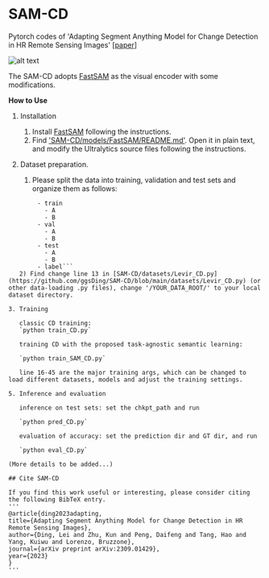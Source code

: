 # SAM-CD
Pytorch codes of 'Adapting Segment Anything Model for Change Detection in HR Remote Sensing Images' [[paper](http://arxiv.org/abs/2309.01429)]

![alt text](https://github.com/ggsDing/SAM-CD/blob/main/flowchart.png)

The SAM-CD adopts [FastSAM](https://github.com/CASIA-IVA-Lab/FastSAM) as the visual encoder with some modifications.


**How to Use**
1. Installation
   1) Install [FastSAM](https://github.com/CASIA-IVA-Lab/FastSAM) following the instructions.
   2) Find ['SAM-CD/models/FastSAM/README.md'](https://github.com/ggsDing/SAM-CD/blob/main/models/FastSAM/README.md). Open it in plain text, and modify the Ultralytics source files following the instructions.

2. Dataset preparation.
   1) Please split the data into training, validation and test sets and organize them as follows:
```      YOUR_DATA_DIR
        - train
          - A
          - B
        - val
          - A
          - B
        - test
          - A
          - B
        - label```
   2) Find change line 13 in [SAM-CD/datasets/Levir_CD.py](https://github.com/ggsDing/SAM-CD/blob/main/datasets/Levir_CD.py) (or other data-loading .py files), change '/YOUR_DATA_ROOT/' to your local dataset directory.

3. Training
   
   classic CD training:
   `python train_CD.py`
   
   training CD with the proposed task-agnostic semantic learning:
   
   `python train_SAM_CD.py`
   
   line 16-45 are the major training args, which can be changed to load different datasets, models and adjust the training settings.

5. Inference and evaluation
   
   inference on test sets: set the chkpt_path and run
   
   `python pred_CD.py`
   
   evaluation of accuracy: set the prediction dir and GT dir, and run
   
   `python eval_CD.py`
   
(More details to be added...)

## Cite SAM-CD

If you find this work useful or interesting, please consider citing the following BibTeX entry.
'''
@article{ding2023adapting,
title={Adapting Segment Anything Model for Change Detection in HR Remote Sensing Images},
author={Ding, Lei and Zhu, Kun and Peng, Daifeng and Tang, Hao and Yang, Kuiwu and Lorenzo, Bruzzone},
journal={arXiv preprint arXiv:2309.01429},
year={2023}
}
'''

